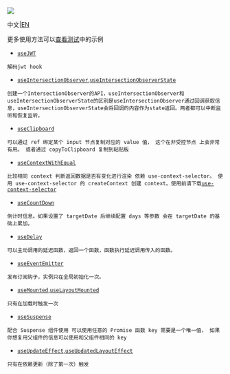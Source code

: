 <image src="https://raw.githubusercontent.com/xyhxx/program_preview/master/logo/react-use.png">

中文|<a href='./docs/en.md'>EN</a>

更多使用方法可以<a href="https://github.com/xyhxx/proste-react-use/tree/main/__tests__">查看测试</a>中的示例

- [`useJWT`](./docs/useJWT/cn.md)

`解码jwt hook`

- [`useIntersectionObserver`](./docs/useIntersectionObserver/cn.md),[`useIntersectionObserverState`](./docs/useIntersectionObserverState/cn.md)

`创建一个IntersectionObserver的API，useIntersectionObserver和useIntersectionObserverState的区别是useIntersectionObserver通过回调获取信息，useIntersectionObserverState会将回调的内容作为state返回。两者都可以中断监听和恢复监听。`

- [`useClipboard`](./docs/useClipboard/cn.md)

`可以通过 ref 绑定某个 input 节点复制对应的 value 值， 这个在非受控节点 上会非常有用。 或者通过 copyToClipboard 复制到粘贴板`

- [`useContextWithEqual`](./docs/useContextWithEqual/cn.md)

`比较相同 context 判断返回数据是否有变化进行渲染 依赖 use-context-selector。 使用 use-context-selector 的 createContext 创建 context。使用前请下载`[`use-context-selector`](https://github.com/dai-shi/use-context-selector)

- [`useCountDown`](./docs/useCountDown/cn.md)

`倒计时信息。如果设置了 targetDate 后继续配置 days 等参数 会在 targetDate 的基础上累加。`

- [`useDelay`](./docs/useDelay/cn.md)

`可以主动调用的延迟函数，返回一个函数，函数执行延迟调用传入的函数。`

- [`useEventEmitter`](./docs/useEventEmitter/cn.md)

`发布订阅钩子，实例只在全局初始化一次。`

- [`useMounted`](./docs/useMounted/cn.md),[`useLayoutMounted`](./docs/useLayoutMounted/cn.md)

`只有在加载时触发一次`

- [`useSuspense`](./docs/useSuspense/cn.md)

`配合 Suspense 组件使用 可以使用任意的 Promise 函数 key 需要是一个唯一值， 如果你想复用父组件的信息可以使用和父组件相同的 key`

- [`useUpdateEffect`](./docs/useUpdateEffect/cn.md),[`useUpdatedLayoutEffect`](./docs/useUpdatedLayoutEffect/cn.md)

`只有在依赖更新（除了第一次）触发`
